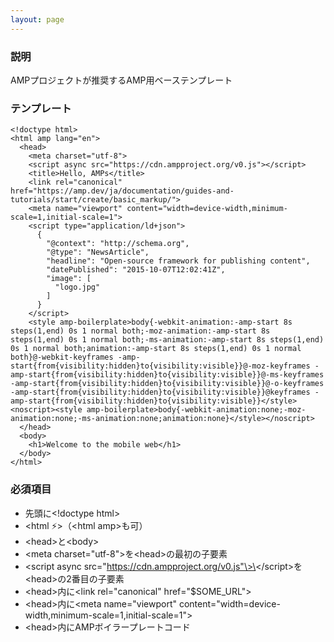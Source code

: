 ```yaml
---
layout: page
---
```


### 説明

AMPプロジェクトが推奨するAMP用ベーステンプレート

### テンプレート

    <!doctype html>
    <html amp lang="en">
      <head>
        <meta charset="utf-8">
        <script async src="https://cdn.ampproject.org/v0.js"></script>
        <title>Hello, AMPs</title>
        <link rel="canonical" href="https://amp.dev/ja/documentation/guides-and-tutorials/start/create/basic_markup/">
        <meta name="viewport" content="width=device-width,minimum-scale=1,initial-scale=1">
        <script type="application/ld+json">
          {
            "@context": "http://schema.org",
            "@type": "NewsArticle",
            "headline": "Open-source framework for publishing content",
            "datePublished": "2015-10-07T12:02:41Z",
            "image": [
              "logo.jpg"
            ]
          }
        </script>
        <style amp-boilerplate>body{-webkit-animation:-amp-start 8s steps(1,end) 0s 1 normal both;-moz-animation:-amp-start 8s steps(1,end) 0s 1 normal both;-ms-animation:-amp-start 8s steps(1,end) 0s 1 normal both;animation:-amp-start 8s steps(1,end) 0s 1 normal both}@-webkit-keyframes -amp-start{from{visibility:hidden}to{visibility:visible}}@-moz-keyframes -amp-start{from{visibility:hidden}to{visibility:visible}}@-ms-keyframes -amp-start{from{visibility:hidden}to{visibility:visible}}@-o-keyframes -amp-start{from{visibility:hidden}to{visibility:visible}}@keyframes -amp-start{from{visibility:hidden}to{visibility:visible}}</style><noscript><style amp-boilerplate>body{-webkit-animation:none;-moz-animation:none;-ms-animation:none;animation:none}</style></noscript>
      </head>
      <body>
        <h1>Welcome to the mobile web</h1>
      </body>
    </html>

### 必須項目

- 先頭に\<!doctype html\>
- \<html ⚡\>（\<html amp\>も可）
- \<head\>と\<body\>
- \<meta charset="utf-8"\>を\<head\>の最初の子要素
- \<script async src="https://cdn.ampproject.org/v0.js"\>\</script\>を\<head\>の2番目の子要素
- \<head\>内に\<link rel="canonical" href="\$SOME_URL"\>
- \<head\>内に\<meta name="viewport" content="width=device-width,minimum-scale=1,initial-scale=1"\>
- \<head\>内にAMPボイラープレートコード
